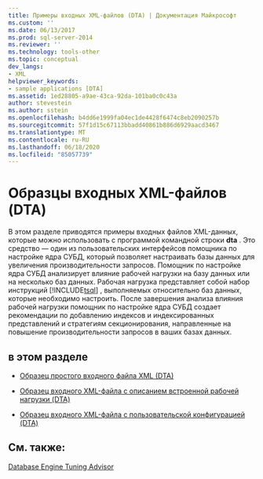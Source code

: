 ```yaml
---
title: Примеры входных XML-файлов (DTA) | Документация Майкрософт
ms.custom: ''
ms.date: 06/13/2017
ms.prod: sql-server-2014
ms.reviewer: ''
ms.technology: tools-other
ms.topic: conceptual
dev_langs:
- XML
helpviewer_keywords:
- sample applications [DTA]
ms.assetid: 1ed28805-a9ae-43ca-92da-101ba0c0c43a
author: stevestein
ms.author: sstein
ms.openlocfilehash: b4dd6e1999fa04ec1de4428f6474c8eb2090257b
ms.sourcegitcommit: 57f1d15c67113bbadd40861b886d6929aacd3467
ms.translationtype: MT
ms.contentlocale: ru-RU
ms.lasthandoff: 06/18/2020
ms.locfileid: "85057739"
---
```

# <a name="xml-input-file-samples-dta"></a>Образцы входных XML-файлов (DTA)
  В этом разделе приводятся примеры входных файлов XML-данных, которые можно использовать с программой командной строки **dta** . Это средство — один из пользовательских интерфейсов помощника по настройке ядра СУБД, который позволяет настраивать базы данных для увеличения производительности запросов. Помощник по настройке ядра СУБД анализирует влияние рабочей нагрузки на базу данных или на несколько баз данных. Рабочая нагрузка представляет собой набор инструкций [!INCLUDE[tsql](../../includes/tsql-md.md)] , выполняемых относительно баз данных, которые необходимо настроить. После завершения анализа влияния рабочей нагрузки помощник по настройке ядра СУБД создает рекомендации по добавлению индексов и индексированных представлений и стратегиям секционирования, направленные на повышение производительности запросов в ваших базах данных.  
  
## <a name="in-this-section"></a>в этом разделе  
  
-   [Образец простого входного файла XML (DTA)](simple-xml-input-file-sample-dta.md)  
  
-   [Образец входного XML-файла с описанием встроенной рабочей нагрузки (DTA)](xml-input-file-sample-with-inline-workload-dta.md)  
  
-   [Образец входного XML-файла с пользовательской конфигурацией (DTA)](xml-input-file-sample-with-user-specified-configuration-dta.md)  
  
## <a name="see-also"></a>См. также:  
 [Database Engine Tuning Advisor](../../relational-databases/performance/database-engine-tuning-advisor.md)  
  
  
